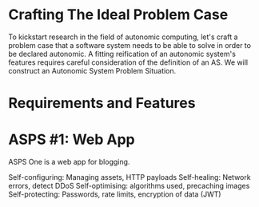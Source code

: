 # Crafting The Ideal Problem Case

To kickstart research in the field of autonomic computing, let's craft a problem case that a software system needs to be able to solve in order to be declared autonomic. A fitting reification of an autonomic system's features requires careful consideration of the definition of an AS. We will construct an Autonomic System Problem Situation.

# Requirements and Features

# ASPS #1: Web App

ASPS One is a web app for blogging.

Self-configuring: Managing assets, HTTP payloads
Self-healing: Network errors, detect DDoS
Self-optimising: algorithms used, precaching images
Self-protecting: Passwords, rate limits, encryption of data (JWT)